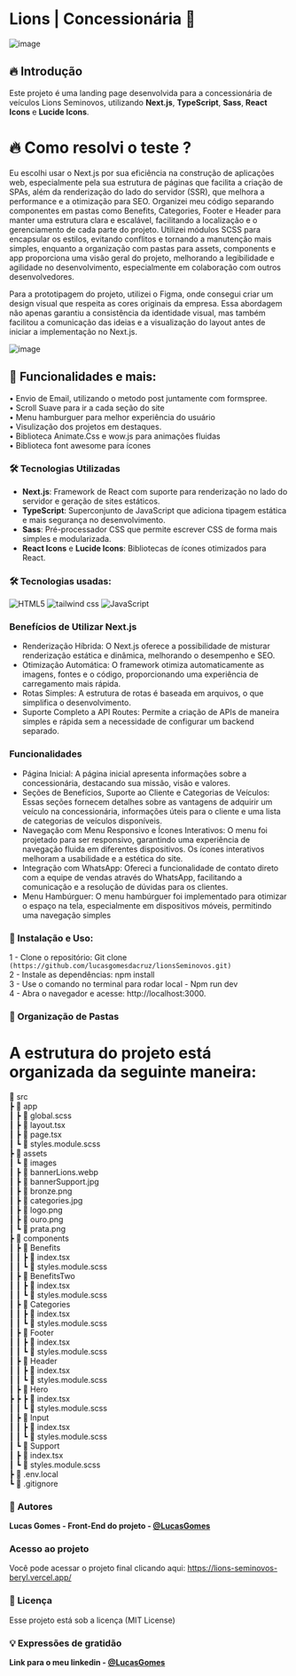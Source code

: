 # Lions | Concessionária 🚗
![image](https://github.com/user-attachments/assets/0ac0e6cf-7309-4d8d-9b4a-136c2ef0d8bf)



## 🔥 Introdução
Este projeto é uma landing page desenvolvida para a concessionária de veículos Lions Seminovos, utilizando **Next.js**, **TypeScript**, **Sass**, **React Icons** e **Lucide Icons**.


# 🔥 Como resolvi o teste ?
Eu escolhi usar o Next.js por sua eficiência na construção de aplicações web, especialmente pela sua estrutura de páginas que facilita a criação de SPAs, além da renderização do lado do servidor (SSR), que melhora a performance e a otimização para SEO. Organizei meu código separando componentes em pastas como Benefits, Categories, Footer e Header para manter uma estrutura clara e escalável, facilitando a localização e o gerenciamento de cada parte do projeto. Utilizei módulos SCSS para encapsular os estilos, evitando conflitos e tornando a manutenção mais simples, enquanto a organização com pastas para assets, components e app proporciona uma visão geral do projeto, melhorando a legibilidade e agilidade no desenvolvimento, especialmente em colaboração com outros desenvolvedores. <br>

Para a prototipagem do projeto, utilizei o Figma, onde consegui criar um design visual que respeita as cores originais da empresa. Essa abordagem não apenas garantiu a consistência da identidade visual, mas também facilitou a comunicação das ideias e a visualização do layout antes de iniciar a implementação no Next.js. <br>

![image](https://github.com/user-attachments/assets/e5574083-d205-4fe7-9fa1-60dbd372c094)


## 🚀 Funcionalidades e mais:
• Envio de Email, utilizando o metodo post juntamente com formspree.<br>
• Scroll Suave para ir a cada seção do site<br>
• Menu hamburguer para melhor experiência do usuário<br>
• Visulização dos projetos em destaques.<br>
• Biblioteca Animate.Css e wow.js para animações fluidas<br>
• Biblioteca font awesome para ícones<br>

### 🛠️ Tecnologias Utilizadas
- **Next.js**: Framework de React com suporte para renderização no lado do servidor e geração de sites estáticos.
- **TypeScript**: Superconjunto de JavaScript que adiciona tipagem estática e mais segurança no desenvolvimento.
- **Sass**: Pré-processador CSS que permite escrever CSS de forma mais simples e modularizada.
- **React Icons** e **Lucide Icons**: Bibliotecas de ícones otimizados para React.

### 🛠️ Tecnologias usadas:
![HTML5](https://img.shields.io/badge/html5-%23E34F26.svg?style=for-the-badge&logo=html5&logoColor=white) ![tailwind css](https://img.shields.io/badge/Tailwind_CSS-38B2AC?style=for-the-badge&logo=tailwind-css&logoColor=white) ![JavaScript](https://img.shields.io/badge/javascript-%23323330.svg?style=for-the-badge&logo=javascript&logoColor=%23F7DF1E)  


### Benefícios de Utilizar Next.js
- Renderização Híbrida: O Next.js oferece a possibilidade de misturar renderização estática e dinâmica, melhorando o desempenho e SEO. <br>
- Otimização Automática: O framework otimiza automaticamente as imagens, fontes e o código, proporcionando uma experiência de carregamento mais rápida. <br>
- Rotas Simples: A estrutura de rotas é baseada em arquivos, o que simplifica o desenvolvimento. <br>
- Suporte Completo a API Routes: Permite a criação de APIs de maneira simples e rápida sem a necessidade de configurar um backend separado. <br>

### Funcionalidades
- Página Inicial: A página inicial apresenta informações sobre a concessionária, destacando sua missão, visão e valores. <br>
- Seções de Benefícios, Suporte ao Cliente e Categorias de Veículos: Essas seções fornecem detalhes sobre as vantagens de adquirir um veículo na concessionária, informações úteis para o cliente e uma lista de categorias de veículos disponíveis. <br>
- Navegação com Menu Responsivo e Ícones Interativos: O menu foi projetado para ser responsivo, garantindo uma experiência de navegação fluida em diferentes dispositivos. Os ícones interativos melhoram a usabilidade e a estética do site. <br>
- Integração com WhatsApp: Ofereci a funcionalidade de contato direto com a equipe de vendas através do WhatsApp, facilitando a comunicação e a resolução de dúvidas para os clientes. <br>
- Menu Hambúrguer: O menu hambúrguer foi implementado para otimizar o espaço na tela, especialmente em dispositivos móveis, permitindo uma navegação simples  <br>

### 📁 Instalação e Uso:
1 - Clone o repositório: Git clone `(https://github.com/lucasgomesdacruz/lionsSeminovos.git)` <br>
2 - Instale as dependências: npm install <br>
3 - Use o comando no terminal para rodar local - Npm run dev <br>
4 - Abra o navegador e acesse: http://localhost:3000.<br>

###  📁 Organização de Pastas
# A estrutura do projeto está organizada da seguinte maneira: <br>
📁 src <br>
 ┣ 📁 app  <br>
 ┃ ┣ 📄 global.scss  <br>
 ┃ ┣ 📄 layout.tsx  <br>
 ┃ ┣ 📄 page.tsx  <br> 
 ┃ ┗ 📄 styles.module.scss  <br>
 ┣ 📁 assets  <br>
 ┃ ┗ 📁 images  <br>
 ┃    ┣ 📄 bannerLions.webp  <br>
 ┃    ┣ 📄 bannerSupport.jpg  <br>
 ┃    ┣ 📄 bronze.png  <br>
 ┃    ┣ 📄 categories.jpg  <br>
 ┃    ┣ 📄 logo.png  <br>
 ┃    ┣ 📄 ouro.png  <br>
 ┃    ┗ 📄 prata.png  <br>
 ┣ 📁 components  <br>
 ┃ ┣ 📁 Benefits  <br>
 ┃ ┃ ┣ 📄 index.tsx  <br>
 ┃ ┃ ┗ 📄 styles.module.scss  <br>
 ┃ ┣ 📁 BenefitsTwo  <br>
 ┃ ┃ ┣ 📄 index.tsx  <br>
 ┃ ┃ ┗ 📄 styles.module.scss  <br>
 ┃ ┣ 📁 Categories  <br>
 ┃ ┃ ┣ 📄 index.tsx  <br>
 ┃ ┃ ┗ 📄 styles.module.scss  <br>
 ┃ ┣ 📁 Footer  <br>
 ┃ ┃ ┣ 📄 index.tsx  <br>
 ┃ ┃ ┗ 📄 styles.module.scss  <br>
 ┃ ┣ 📁 Header  <br>
 ┃ ┃ ┣ 📄 index.tsx  <br>
 ┃ ┃ ┗ 📄 styles.module.scss  <br>
 ┃ ┣ 📁 Hero <br>
 ┣ ┣ ┣ 📄 index.tsx <br>
 ┃ ┃ ┗ 📄 styles.module.scss  <br>
 ┃ ┣ 📁 Input  <br>
 ┃ ┃ ┣ 📄 index.tsx <br>
 ┃ ┃ ┗ 📄 styles.module.scss <br>
 ┃ ┗ 📁 Support  <br>
 ┃    ┣ 📄 index.tsx  <br>
 ┃    ┗ 📄 styles.module.scss  <br>
 ┣ 📄 .env.local  <br>
 ┗ 📄 .gitignore <br>




### 👷 Autores

**Lucas Gomes - Front-End do projeto - [@LucasGomes](https://github.com/lucasgomesdacruz)**

### Acesso ao projeto
Você pode acessar o projeto final clicando aqui: <a>https://lions-seminovos-beryl.vercel.app/</a>

### 📄 Licença
Esse projeto está sob a licença (MIT License)

### 💡 Expressões de gratidão
**Link para o meu linkedin - [@LucasGomes](https://www.linkedin.com/in/lucaass1997)**

